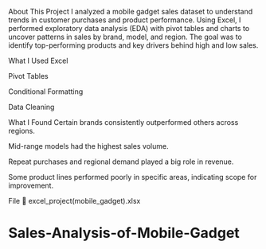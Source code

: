 About This Project
I analyzed a mobile gadget sales dataset to understand trends in customer purchases and product performance. Using Excel, I performed exploratory data analysis (EDA) with pivot tables and charts to uncover patterns in sales by brand, model, and region. The goal was to identify top-performing products and key drivers behind high and low sales.

What I Used
Excel

Pivot Tables

Conditional Formatting

Data Cleaning

What I Found
Certain brands consistently outperformed others across regions.

Mid-range models had the highest sales volume.

Repeat purchases and regional demand played a big role in revenue.

Some product lines performed poorly in specific areas, indicating scope for improvement.

File
📄 excel_project(mobile_gadget).xlsx

# Sales-Analysis-of-Mobile-Gadget
